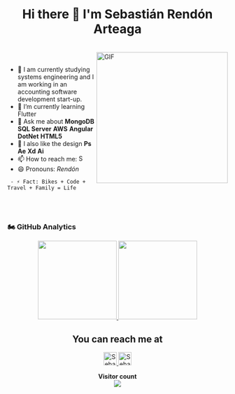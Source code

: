 <h1 align="center">Hi there 👋  I'm Sebastián Rendón Arteaga</h1>
<br>
<img align="right" alt="GIF" src="https://media.giphy.com/media/9LQHvkbIzTSLe/giphy.gif" height="300"/>

<br>

- 🔭 I am currently studying systems engineering and I am working in an accounting software development start-up.
- 🌱 I’m currently learning Flutter
- 💬 Ask me about **MongoDB** **SQL Server** **AWS** **Angular** **DotNet** **HTML5**
- 🎨 I also like the design **Ps** **Ae** **Xd** **Ai**
- 📫 How to reach me: <img src="https://www.vectorlogo.zone/logos/linkedin/linkedin-icon.svg" alt="Sebastián Rendón Arteaga's LinkedIn Profile" height="15" width="15">
- 😄 Pronouns: _Rendón_
```
 - ⚡ Fact: Bikes + Code + Travel + Family = Life
 ```

<br><br>

### 🏍 GitHub Analytics
<p align="center">
  <a href="https://github.com/SebasRendon12" target="_self">
    <img height="180em" src="https://github-readme-stats-eight-theta.vercel.app/api?username=SebasRendon12&show_icons=true&theme=darcula&include_all_commits=true&count_private=true"/>
    <img height="180em" src="https://github-readme-stats-eight-theta.vercel.app/api/top-langs/?username=SebasRendon12&layout=compact&langs_count=8&theme=darcula"/>
  </a>
</p>

<h2 align="center">You can reach me at</h2>

<p align="center">
  <a href="https://www.linkedin.com/in/sebastián-rendón-arteaga/" target="_blank">
    <img src="https://www.vectorlogo.zone/logos/linkedin/linkedin-icon.svg" alt="Sebastián Rendón Arteaga's LinkedIn Profile" height="30" width="30">
  </a>
  <a href="https://twitter.com/Sebas_rendon812" target="_blank">
    <img src="https://www.vectorlogo.zone/logos/twitter/twitter-official.svg" alt="Sebastián Rendón Arteaga's Twitter Profile" height="30" width="30">
  </a>
</p>

<p align="center"> 
  <b>Visitor count</b><br>
  <img src="https://profile-counter.glitch.me/SebasRendon12/count.svg" />
</p>